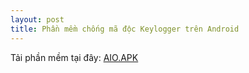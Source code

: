 ```yaml
---
layout: post
title: Phần mềm chống mã độc Keylogger trên Android
---
```


Tải phần mềm tại đây: [AIO.APK](https://drive.google.com/uc?export=download&id=0B13VnLlrzn7LX0x5NUJURjNDY2M)
